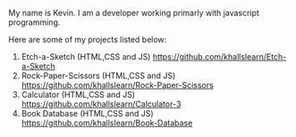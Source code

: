 My name is Kevin. I am a developer working primarly with javascript programming. 

Here are some of my projects listed below:

1. Etch-a-Sketch
(HTML,CSS and JS)
https://github.com/khallslearn/Etch-a-Sketch
2. Rock-Paper-Scissors
(HTML,CSS and JS)
https://github.com/khallslearn/Rock-Paper-Scissors
3. Calculator
(HTML,CSS and JS)
https://github.com/khallslearn/Calculator-3
4. Book Database
(HTML,CSS and JS)
https://github.com/khallslearn/Book-Database

